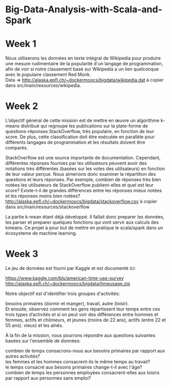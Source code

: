 # Big-Data-Analysis-with-Scala-and-Spark

# Week 1 
Nous utiliserons les données en texte intégral de Wikipedia pour produire une mesure rudimentaire
de la popularité d'un langage de programmation, afin de voir si notre classement basé sur Wikipedia a un lien quelconque   
avec le populaire classement Red Monk.  
Data => http://alaska.epfl.ch/~dockermoocs/bigdata/wikipedia.dat à copier dans src/main/resources/wikipedia.  

# Week 2    
L’objectif général de cette mission est de mettre en œuvre un algorithme k-means distribué qui regroupe les publications sur la plate-forme de questions-réponses StackOverflow, très populaire, en fonction de leur score. De plus, cette classification doit être exécutée en parallèle pour différents langages de programmation et les résultats doivent être comparés.  
 
StackOverflow est une source importante de documentation. Cependant, différentes réponses fournies par les utilisateurs peuvent avoir des notations très différentes (basées sur les votes des utilisateurs) en fonction de leur valeur perçue. Nous aimerions donc examiner la répartition des questions et leurs réponses. Par exemple, combien de réponses très bien notées les utilisateurs de StackOverflow publient-elles et quel est leur score? Existe-t-il de grandes différences entre les réponses mieux notées et les réponses moins bien notées?  
http://alaska.epfl.ch/~dockermoocs/bigdata/stackoverflow.csv à copier dans src/main/resources/stackoverflow

La partie k-mean étant déjà développé. Il fallait donc preparer les données, les parser et preparer quelques fonctions qui vont servir aux calculs des kmeans. Ce projet à pour but de mettre en pratique le scala/spark dans un écosysteme de machine learning.

# Week 3

Le jeu de données est fourni par Kaggle et est documenté ici:

https://www.kaggle.com/bls/american-time-use-survey
http://alaska.epfl.ch/~dockermoocs/bigdata/timeusage.zip

Notre objectif est d'identifier trois groupes d'activités:  

besoins primaires (dormir et manger),  travail,  autre (loisir).  
Et ensuite, observez comment les gens répartissent leur temps entre ces trois types d’activités et si on peut voir des différences entre hommes et femmes, actifs et chômeurs, et jeunes (moins de 22 ans), actifs (entre 22 et 55 ans). vieux) et les aînés.  

À la fin de la mission, nous pourrons répondre aux questions suivantes basées sur l'ensemble de données:  

combien de temps consacrons-nous aux besoins primaires par rapport aux autres activités?  
les femmes et les hommes consacrent-ils le même temps au travail?  
le temps consacré aux besoins primaires change-t-il avec l'âge?  
combien de temps les personnes employées consacrent-elles aux loisirs par rapport aux personnes sans emploi?  
